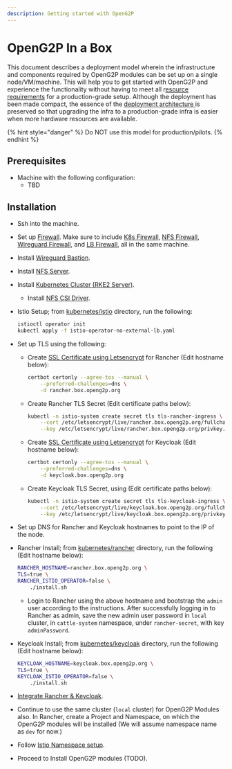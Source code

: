 ```yaml
---
description: Getting started with OpenG2P
---
```


# OpenG2P In a Box

This document describes a deployment model wherein the infrastructure and components required by OpenG2P modules can be set up on a single node/VM/machine. This will help you to get started with OpenG2P and experience the functionality without having to meet all r[esource requirements](hardware-requirements.md) for a production-grade setup. Although the deployment has been made compact, the essence of the [deployment architecture ](./#deployment-architecture)is preserved so that upgrading the infra to a production-grade infra is easier when more hardware resources are available.

{% hint style="danger" %}
Do NOT use this model for production/pilots.
{% endhint %}

## Prerequisites

* Machine with the following configuration:
  * TBD

## Installation

* Ssh into the machine.
* Set up [Firewall](base-infrastructure/openg2p-cluster/cluster-setup/firewall.md). Make sure to include [K8s Firewall](base-infrastructure/openg2p-cluster/cluster-setup/firewall.md#firewall-rules-for-kubernetes-node), [NFS Firewall](base-infrastructure/openg2p-cluster/cluster-setup/firewall.md#firewall-rules-for-nfs), [Wireguard Firewall](base-infrastructure/openg2p-cluster/cluster-setup/firewall.md#firewall-rules-for-wireguard), and [LB Firewall](base-infrastructure/openg2p-cluster/cluster-setup/firewall.md#firewall-rules-for-load-balancer), all in the same machine.
* Install [Wireguard Bastion](base-infrastructure/wireguard-bastion/#installation).
* Install [NFS Server](base-infrastructure/nfs-server.md#installation).
* Install [Kubernetes Cluster (RKE2 Server)](base-infrastructure/openg2p-cluster/cluster-setup/#cluster-installation).
  * Install [NFS CSI Driver](base-infrastructure/openg2p-cluster/cluster-setup/#nfs-client-provisioner).
*   Istio Setup; from [kubernetes/istio](https://github.com/OpenG2P/openg2p-deployment/tree/main/kubernetes/istio) directory, run the following:

    ```bash
    istioctl operator init
    kubectl apply -f istio-operator-no-external-lb.yaml
    ```
* Set up TLS using the following:
  *   Create [SSL Certificate using Letsencrypt](deployment-guide/ssl-certificates-using-letsencrypt.md) for Rancher (Edit hostname below):

      ```bash
      certbot certonly --agree-tos --manual \
          --preferred-challenges=dns \
          -d rancher.box.openg2p.org
      ```
  *   Create Rancher TLS Secret (Edit certificate paths below):

      ```bash
      kubectl -n istio-system create secret tls tls-rancher-ingress \
          --cert /etc/letsencrypt/live/rancher.box.openg2p.org/fullchain.pem \
          --key /etc/letsencrypt/live/rancher.box.openg2p.org/privkey.pem
      ```
  *   Create [SSL Certificate using Letsencrypt](deployment-guide/ssl-certificates-using-letsencrypt.md) for Keycloak (Edit hostname below):

      ```bash
      certbot certonly --agree-tos --manual \
          --preferred-challenges=dns \
          -d keycloak.box.openg2p.org
      ```
  *   Create Keycloak TLS Secret, using (Edit certificate paths below):

      ```bash
      kubectl -n istio-system create secret tls tls-keycloak-ingress \
          --cert /etc/letsencrypt/live/keycloak.box.openg2p.org/fullchain.pem \
          --key /etc/letsencrypt/live/keycloak.box.openg2p.org/privkey.pem
      ```
* Set up DNS for Rancher and Keycloak hostnames to point to the IP of the node.
*   Rancher Install; from [kubernetes/rancher](https://github.com/OpenG2P/openg2p-deployment/tree/main/kubernetes/rancher) directory, run the following (Edit hostname below):

    ```bash
    RANCHER_HOSTNAME=rancher.box.openg2p.org \
    TLS=true \
    RANCHER_ISTIO_OPERATOR=false \
        ./install.sh
    ```

    * Login to Rancher using the above hostname and bootstrap the `admin` user according to the instructions. After successfully logging in to Rancher as admin, save the new admin user password in `local` cluster, in `cattle-system` namespace, under `rancher-secret`, with key `adminPassword`.
*   Keycloak Install; from [kubernetes/keycloak](https://github.com/OpenG2P/openg2p-deployment/tree/main/kubernetes/keycloak) directory, run the following (Edit hostname below):

    ```bash
    KEYCLOAK_HOSTNAME=keycloak.box.openg2p.org \
    TLS=true \
    KEYCLOAK_ISTIO_OPERATOR=false \
        ./install.sh
    ```
* [Integrate Rancher & Keycloak](base-infrastructure/rancher.md#keycloak-rancher-integration).
* Continue to use the same cluster (`local` cluster) for OpenG2P Modules also. In Rancher, create a Project and Namespace, on which the OpenG2P modules will be installed (We will assume namespace name as `dev` for now.)
* Follow [Istio Namespace setup](base-infrastructure/openg2p-cluster/cluster-setup/istio.md#namespace-setup).
* Proceed to Install OpenG2P modules (TODO).
